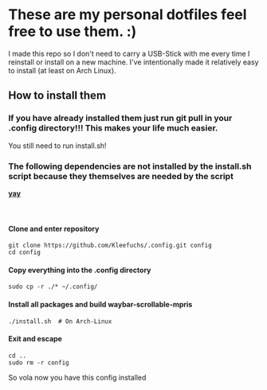 **<h1>These are my personal dotfiles feel free to use them. :)</h1>**

I made this repo so I don't need to carry a USB-Stick with me every time I reinstall or install on a new machine.
I've intentionally made it relatively easy to install (at least on Arch Linux).

**<h2>How to install them</h2>**

**<h3>If you have already installed them just run git pull in your .config directory!!! This makes your life much easier.</h3>**
You still need to run install.sh!

**<h3>The following dependencies are not installed by the install.sh script because they themselves are needed by the script</h3>**
**[yay](https://github.com/Jguer/yay)**
<br />
<br />
<br />

**<h4>Clone and enter repository</h4>**

```
git clone https://github.com/Kleefuchs/.config.git config
cd config
```

**<h4>Copy everything into the .config directory</h4>**

```
sudo cp -r ./* ~/.config/
```

**<h4>Install all packages and build waybar-scrollable-mpris</h4>**

```
./install.sh  # On Arch-Linux
```

**<h4>Exit and escape</h4>**

```
cd ..
sudo rm -r config
```

So vola now you have this config installed
